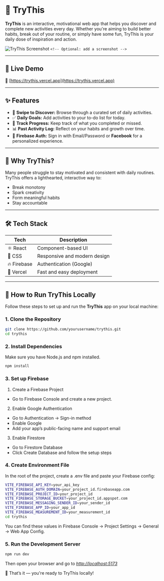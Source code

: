 # 🌟 TryThis

**TryThis** is an interactive, motivational web app that helps you discover and complete new activities every day. Whether you're aiming to build better habits, break out of your routine, or simply have some fun, TryThis is your daily dose of inspiration and action.

![TryThis Screenshot](public/preview.png) `<!-- Optional: add a screenshot -->`

---

## 🚀 Live Demo

🔗 [https://trythis.vercel.app](https://trythis.vercel.app)

---

## ✨ Features

- 🔄 **Swipe to Discover:** Browse through a curated set of daily activities.
- ✅ **Daily Goals:** Add activities to your to-do list for today.
- 📅 **Track Progress:** Keep track of what you completed or missed.
- 📊 **Past Activity Log:** Reflect on your habits and growth over time.
- 🔐 **Firebase Auth:** Sign in with Email/Password or **Facebook** for a personalized experience.

---

## 🧠 Why TryThis?

Many people struggle to stay motivated and consistent with daily routines. TryThis offers a lighthearted, interactive way to:

- Break monotony
- Spark creativity
- Form meaningful habits
- Stay accountable

---

## 🛠️ Tech Stack

| Tech        | Description                  |
| ----------- | ---------------------------- |
| ⚛️ React  | Component-based UI             |
| 🎨 CSS      | Responsive and modern design |
| 🔥 Firebase | Authentication (Google)      |
| 🚀 Vercel   | Fast and easy deployment     |

---

## 🧪 How to Run TryThis Locally

Follow these steps to set up and run the **TryThis** app on your local machine:

### 1. Clone the Repository

```bash
git clone https://github.com/yourusername/trythis.git
cd trythis
```

### 2. Install Dependencies

Make sure you have Node.js and npm installed.

```bash
npm install
```

### 3. Set up Firebase

1) Create a Firebase Project

* Go to Firebase Console and create a new project.

2) Enable Google Authentication

* Go to Authentication → Sign-in method
* Enable Google
* Add your app’s public-facing name and support email

3) Enable Firestore

* Go to Firestore Database
* Click Create Database and follow the setup steps

### 4. Create Environment File

In the root of the project, create a .env file and paste your Firebase config:

```bash
VITE_FIREBASE_API_KEY=your_api_key
VITE_FIREBASE_AUTH_DOMAIN=your_project_id.firebaseapp.com
VITE_FIREBASE_PROJECT_ID=your_project_id
VITE_FIREBASE_STORAGE_BUCKET=your_project_id.appspot.com
VITE_FIREBASE_MESSAGING_SENDER_ID=your_sender_id
VITE_FIREBASE_APP_ID=your_app_id
VITE_FIREBASE_MEASUREMENT_ID=your_measurement_id
cd trythis
```

You can find these values in Firebase Console → Project Settings → General → Web App Config.

### 5. Run the Development Server

```bash
npm run dev
```

Then open your browser and go to *[http://localhost:5173]()*

🎉 That’s it — you're ready to TryThis locally!